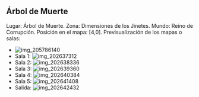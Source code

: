## Árbol de Muerte
Lugar: Árbol de Muerte.
Zona: Dimensiones de los Jinetes.
Mundo: Reino de Corrupción.
Posición en el mapa: [4,0].
Previsualización de los mapas o salas:
- ![img_205786140](https://media.discordapp.net/attachments/1115311447145193482/1115347956955107368/205786140.jpg)
- Sala 1: ![img_202637312](https://media.discordapp.net/attachments/1115311447145193482/1115347004831322263/202637312.jpg)
- Sala 2: ![img_202638336](https://media.discordapp.net/attachments/1115311447145193482/1115347006160916692/202638336.jpg)
- Sala 3: ![img_202639360](https://media.discordapp.net/attachments/1115311447145193482/1115347028604637275/202639360.jpg)
- Sala 4: ![img_202640384](https://media.discordapp.net/attachments/1115311447145193482/1115347031137992814/202640384.jpg)
- Sala 5: ![img_202641408](https://media.discordapp.net/attachments/1115311447145193482/1115347032643735702/202641408.jpg)
- Salida: ![img_202642432](https://media.discordapp.net/attachments/1115311447145193482/1115347034090782861/202642432.jpg)